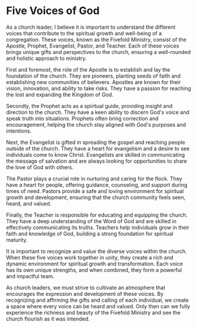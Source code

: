 # Five Voices of God

As a church leader, I believe it is important to understand the different voices that contribute to
the spiritual growth and well-being of a congregation. These voices, known as the Fivefold
Ministry, consist of the Apostle, Prophet, Evangelist, Pastor, and Teacher. Each of these voices
brings unique gifts and perspectives to the church, ensuring a well-rounded and holistic approach
to ministry.

First and foremost, the role of the Apostle is to establish and lay the foundation of the church.
They are pioneers, planting seeds of faith and establishing new communities of believers. Apostles
are known for their vision, innovation, and ability to take risks. They have a passion for reaching
the lost and expanding the Kingdom of God.

Secondly, the Prophet acts as a spiritual guide, providing insight and direction to the church. They
have a keen ability to discern God's voice and speak truth into situations. Prophets often bring
correction and encouragement, helping the church stay aligned with God's purposes and intentions.

Next, the Evangelist is gifted in spreading the gospel and reaching people outside of the church.
They have a heart for evangelism and a desire to see individuals come to know Christ. Evangelists
are skilled in communicating the message of salvation and are always looking for opportunities to
share the love of God with others.

The Pastor plays a crucial role in nurturing and caring for the flock. They have a heart for people,
offering guidance, counseling, and support during times of need. Pastors provide a safe and loving
environment for spiritual growth and development, ensuring that the church community feels seen,
heard, and valued.

Finally, the Teacher is responsible for educating and equipping the church. They have a deep
understanding of the Word of God and are skilled in effectively communicating its truths. Teachers
help individuals grow in their faith and knowledge of God, building a strong foundation for
spiritual maturity.

It is important to recognize and value the diverse voices within the church. When these five voices
work together in unity, they create a rich and dynamic environment for spiritual growth and
transformation. Each voice has its own unique strengths, and when combined, they form a powerful
and impactful team.

As church leaders, we must strive to cultivate an atmosphere that encourages the expression and
development of these voices. By recognizing and affirming the gifts and calling of each individual,
we create a space where every voice can be heard and valued. Only then can we fully experience the
richness and beauty of the Fivefold Ministry and see the church flourish as it was intended.

